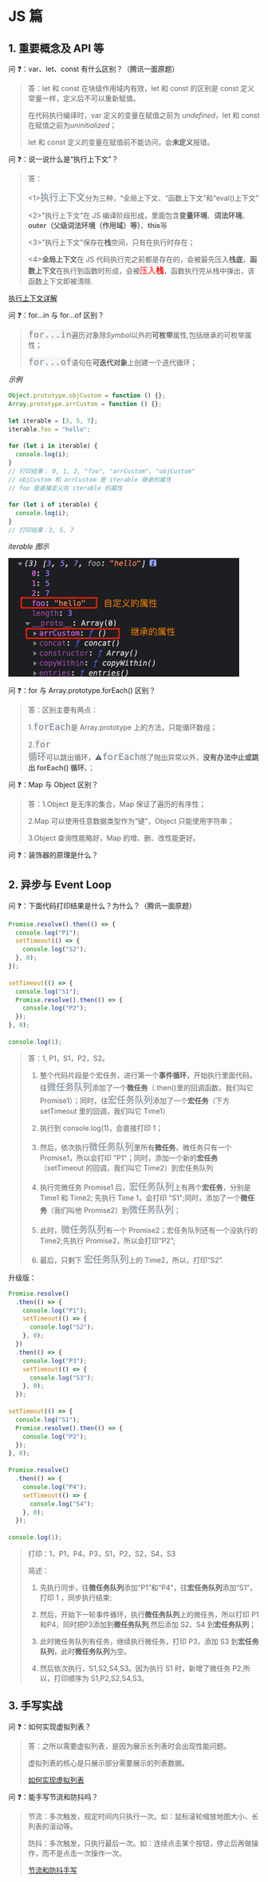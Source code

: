# JS 篇

## 1. 重要概念及 API 等

问 ❓：var、let、const 有什么区别？（腾讯一面原题）

> 答：let 和 const 在块级作用域内有效，let 和 const 的区别是 const 定义常量一样，定义后不可以重新赋值。
>
> 在代码执行编译时，var 定义的变量在赋值之前为 _undefined_，let 和 const 在赋值之前为*uninitialized*；
>
> let 和 const 定义的变量在赋值前不能访问，会**未定义**报错。

问 ❓：说一说什么是“执行上下文”？

> 答：
>
> <1><code style="color: #708090; background-color: #F5F5F5; font-size: 18px">执行上下文</code>分为三种，“全局上下文、“函数上下文”和“eval()上下文”
>
> <2>"执行上下文"在 JS 编译阶段形成，里面包含**变量环境**、**词法环境**、**outer（父级词法环境（作用域）等）**、**this**等
>
> <3>"执行上下文"保存在**栈**空间，只有在执行时存在；
>
> <4>**全局上下文**在 JS 代码执行完之前都是存在的，会被最先压入**栈底**，**函数上下文**在执行到函数时形成，会被<span style="color: #ff0000; font-size: 16px;">压入**栈**</span>，函数执行完从栈中弹出，该函数上下文即被清除.

[执行上下文详解](https://www.shushuo.me/#/js/deep?id=_33-%e6%89%a7%e8%a1%8c%e4%b8%8a%e4%b8%8b%e6%96%87)

问 ❓：for...in 与 for...of 区别？

> <code style="color: #708090; background-color: #F5F5F5; font-size: 18px">for...in</code>遍历对象除*Symbol*以外的**可枚举**属性,包括继承的可枚举属性；
>
> <code style="color: #708090; background-color: #F5F5F5; font-size: 18px">for...of</code>语句在**可迭代对象**上创建一个迭代循环；

_示例_

```js
Object.prototype.objCustom = function () {};
Array.prototype.arrCustom = function () {};

let iterable = [3, 5, 7];
iterable.foo = "hello";

for (let i in iterable) {
  console.log(i);
}
// 打印结果： 0, 1, 2, "foo", "arrCustom", "objCustom"
// objCustom 和 arrCustom 是 iterable 继承的属性
// foo 是直接定义在 iterable 的属性

for (let i of iterable) {
  console.log(i);
}
// 打印结果：3, 5, 7
```

_iterable 图示_

![for...in](./img/ask_js_forIn.png)

问 ❓：for 与 Array.prototype.forEach() 区别？

> 答：区别主要有两点：
>
> 1.<code style="color: #708090; background-color: #F5F5F5; font-size: 18px">forEach</code>是 Array.prototype 上的方法，只能循环数组；
>
> 2.<code style="color: #708090; background-color: #F5F5F5; font-size: 18px">for 循环</code>可以跳出循环，⚠️<code style="color: #708090; background-color: #F5F5F5; font-size: 18px">forEach</code>除了抛出异常以外，**没有办法中止或跳出 forEach() 循环**。；

问 ❓：Map 与 Object 区别？

> 答：1.Object 是无序的集合，Map 保证了遍历的有序性；
>
> 2.Map 可以使用任意数据类型作为“键”，Object 只能使用字符串；
>
> 3.Object 查询性能略好，Map 的增、删、改性能更好。

问 ❓：装饰器的原理是什么？

## 2. 异步与 Event Loop

问 ❓：下面代码打印结果是什么？为什么？（腾讯一面原题）

```js
Promise.resolve().then(() => {
  console.log("P1");
  setTimeout(() => {
    console.log("S2");
  }, 0);
});

setTimeout(() => {
  console.log("S1");
  Promise.resolve().then(() => {
    console.log("P2");
  });
}, 0);

console.log(1);
```

> 答：1, P1，S1，P2，S2。
>
> 1. 整个代码片段是个宏任务，进行第一个**事件循环**，开始执行里面代码，往<code style="color: #708090; background-color: #F5F5F5; font-size: 18px">微任务队列</code>添加了一个**微任务**（.then()里的回调函数，我们叫它 Promise1）；同时，往<code style="color: #708090; background-color: #F5F5F5; font-size: 18px">宏任务队列</code>添加了一个**宏任务**（下方 setTimeout 里的回调，我们叫它 Time1）
>
> 2. 执行到 console.log(1)，会直接打印 1；
>
> 3. 然后，依次执行<code style="color: #708090; background-color: #F5F5F5; font-size: 18px">微任务队列</code>里所有**微任务**，微任务只有一个 Promise1，所以会打印 "P1"；同时，添加一个新的**宏任务**（setTimeout 的回调，我们叫它 Time2）到宏任务队列
>
> 4. 执行完微任务 Promise1 后，<code style="color: #708090; background-color: #F5F5F5; font-size: 18px">宏任务队列</code>上有两个**宏任务**，分别是 Time1 和 Time2; 先执行 Time 1，会打印 "S1";同时，添加了一个**微任务**（我们叫他 Promise2）到<code style="color: #708090; background-color: #F5F5F5; font-size: 18px">微任务队列</code>；
>
> 5. 此时，<code style="color: #708090; background-color: #F5F5F5; font-size: 18px">微任务队列</code>有一个 Promise2；宏任务队列还有一个没执行的 Time2;先执行 Promise2，所以会打印“P2”;
>
> 6. 最后，只剩下 <code style="color: #708090; background-color: #F5F5F5; font-size: 18px">宏任务队列</code>上的 Time2，所以，打印“S2”.

升级版：

```js
Promise.resolve()
  .then(() => {
    console.log("P1");
    setTimeout(() => {
      console.log("S2");
    }, 0);
  })
  .then(() => {
    console.log("P3");
    setTimeout(() => {
      console.log("S3");
    }, 0);
  });

setTimeout(() => {
  console.log("S1");
  Promise.resolve().then(() => {
    console.log("P2");
  });
}, 0);

Promise.resolve()
  .then(() => {
    console.log("P4");
    setTimeout(() => {
      console.log("S4");
    }, 0);
  });

console.log(1);
```

> 打印：1，P1，P4，P3，S1，P2，S2，S4，S3
>
> 简述：
>
> 1. 先执行同步，往**微任务队列**添加“P1”和“P4”，往**宏任务队列**添加“S1”，打印 1 ，同步执行结束;
>
> 2. 然后，开始下一轮事件循环，执行**微任务队列**上的微任务，所以打印 P1和P4，同时把P3添加到**微任务队列**,然后添加 S2、S4 到**宏任务队列**；
> 3. 此时微任务队列有任务，继续执行微任务，打印 P3，添加 S3 到**宏任务队列**，此时**微任务队列**为空。
> 4. 然后依次执行，S1,S2,S4,S3。因为执行 S1 时，新增了微任务 P2,所以，打印顺序为 S1,P2,S2,S4,S3。

## 3. 手写实战

问 ❓：如何实现虚拟列表？

> 答：之所以需要虚拟列表，是因为展示长列表时会出现性能问题。
>
> 虚拟列表的核心是只展示部分需要展示的列表数据。
>
> [如何实现虚拟列表](https://juejin.cn/post/7132277540806213645)

问 ❓：能手写节流和防抖吗？

> 节流：多次触发，规定时间内只执行一次。如：鼠标滚轮缩放地图大小、长列表的滚动等。
>
> 防抖：多次触发，只执行最后一次。如：连续点击某个按钮，停止后再做操作，而不是点击一次操作一次。
>
> [节流和防抖手写](https://juejin.cn/post/6844903839322079240)
